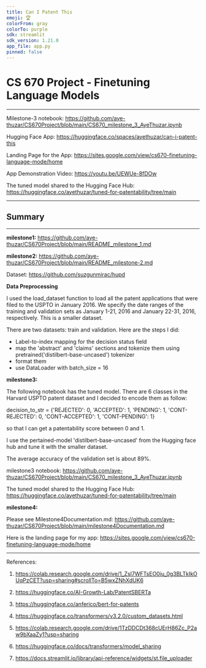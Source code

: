 ```yaml
---
title: Can I Patent This
emoji: 🏆
colorFrom: gray
colorTo: purple
sdk: streamlit
sdk_version: 1.21.0
app_file: app.py
pinned: false
---
```


# CS 670 Project - Finetuning Language Models

************************

Milestone-3 notebook: https://github.com/aye-thuzar/CS670Project/blob/main/CS670_milestone_3_AyeThuzar.ipynb

Hugging Face App: https://huggingface.co/spaces/ayethuzar/can-i-patent-this

Landing Page for the App: https://sites.google.com/view/cs670-finetuning-language-mode/home

App Demonstration Video: https://youtu.be/UEWUe-8fDOw

The tuned model shared to the Hugging Face Hub: https://huggingface.co/ayethuzar/tuned-for-patentability/tree/main

************************

## Summary

***********

**milestone1:** https://github.com/aye-thuzar/CS670Project/blob/main/README_milestone_1.md

**milestone2:** https://github.com/aye-thuzar/CS670Project/blob/main/README_milestone-2.md

Dataset: https://github.com/suzgunmirac/hupd

**Data Preprocessing**

 I used the load_dataset function to load all the patent applications that were filed to the USPTO in January 2016. We specify the date ranges of the training and validation sets as January 1-21, 2016 and January 22-31, 2016, respectively. This is a smaller dataset.

 There are two datasets: train and validation. Here are the steps I did:

 - Label-to-index mapping for the decision status field
 - map the 'abstract' and 'claims' sections and tokenize them using pretrained('distilbert-base-uncased') tokenizer
 - format them
 - use DataLoader with batch_size = 16

**milestone3:**

The following notebook has the tuned model. There are 6 classes in the Harvard USPTO patent dataset and I decided to encode them as follow:

decision_to_str = {'REJECTED': 0, 'ACCEPTED': 1, 'PENDING': 1, 'CONT-REJECTED': 0, 'CONT-ACCEPTED': 1, 'CONT-PENDING': 1}

so that I can get a patentability score between 0 and 1.

I use the pertained-model 'distilbert-base-uncased' from the Hugging face hub and tune it with the smaller dataset.

The average accuracy of the validation set is about 89%.

milestone3 notebook: https://github.com/aye-thuzar/CS670Project/blob/main/CS670_milestone_3_AyeThuzar.ipynb

The tuned model shared to the Hugging Face Hub: https://huggingface.co/ayethuzar/tuned-for-patentability/tree/main

**milestone4:**

Please see Milestone4Documentation.md: https://github.com/aye-thuzar/CS670Project/blob/main/milestone4Documentation.md

Here is the landing page for my app: https://sites.google.com/view/cs670-finetuning-language-mode/home


**************

References:

1. https://colab.research.google.com/drive/1_ZsI7WFTsEO0iu_0g3BLTkIkOUqPzCET?usp=sharing#scrollTo=B5wxZNhXdUK6

2. https://huggingface.co/AI-Growth-Lab/PatentSBERTa

3. https://huggingface.co/anferico/bert-for-patents

4. https://huggingface.co/transformers/v3.2.0/custom_datasets.html

5. https://colab.research.google.com/drive/1TzDDCDt368cUErH86Zc_P2aw9bXaaZy1?usp=sharing
   
7. https://huggingface.co/docs/transformers/model_sharing

8. https://docs.streamlit.io/library/api-reference/widgets/st.file_uploader

